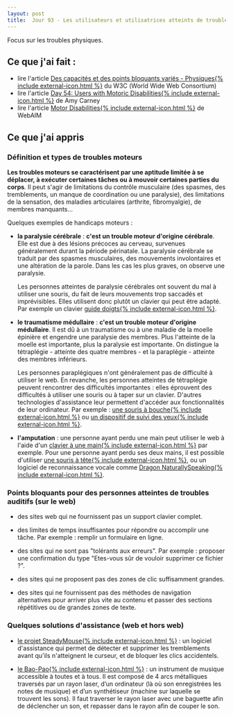 ```yaml
---
layout: post
title:  Jour 93 - Les utilisateurs et utilisatrices atteints de troubles moteurs
---
```


Focus sur les troubles physiques.

## Ce que j'ai fait :
- lire l'article <a href="https://www.w3.org/WAI/people-use-web/abilities-barriers/fr#physical">Des capacités et des points bloquants variés - Physiques{% include external-icon.html %}</a> du W3C (<span lang="en">World Wide Web Consortium</span>)
- lire l'article <a href="https://100daysofa11y.com/2019/01/23/day-54-users-with-motoric-disabilities/" lang="en" hreflang="en">Day 54: Users with Motoric Disabilities{% include external-icon.html %}</a> de Amy Carney
- lire l'article <a href="https://webaim.org/articles/motor/motordisabilities" lang="en" hreflange="en">Motor Disabilities{% include external-icon.html %}</a> de WebAIM

## Ce que j'ai appris
### Définition et types de troubles moteurs
**Les troubles moteurs se caractérisent par une aptitude limitée à se déplacer, à exécuter certaines tâches ou à mouvoir certaines parties du corps**. Il peut s'agir de limitations du contrôle musculaire (des spasmes, des tremblements, un manque de coordination ou une paralysie), des limitations de la sensation, des maladies articulaires (arthrite, fibromyalgie), de membres manquants...

Quelques exemples de handicaps moteurs :
- **la paralysie cérébrale** : **c'est un trouble moteur d'origine cérébrale**. Elle est due à des lésions précoces au cerveau, survenues généralement durant la période périnatale. La paralysie cérébrale se traduit par des spasmes musculaires, des mouvements involontaires et une altération de la parole. Dans les cas les plus graves, on observe une paralysie.

  Les personnes atteintes de paralysie cérébrales ont souvent du mal à utiliser une souris, du fait de leurs mouvements trop saccadés et imprévisibles. Elles utilisent donc plutôt un clavier qui peut être adapté. Par exemple un clavier <a href="https://www.hoptoys.fr/accessoires-informatiques-ergonomiques/guide-doigt-clavier-clevy-transparent-p-1838.html">guide doigts{% include external-icon.html %}</a>.

- **le traumatisme médullaire** : **c'est un trouble moteur d'origine médullaire**. Il est dû à un traumatisme ou à une maladie de la moelle épinière et engendre une paralysie des membres. Plus l'atteinte de la moelle est importante, plus la paralysie est importante. On distingue la tétraplégie - atteinte des quatre membres - et la paraplégie - atteinte des membres inférieurs.

  Les personnes paraplégiques n'ont généralement pas de difficulté à utiliser le web. En revanche, les personnes atteintes de tétraplégie peuvent rencontrer des difficultés importantes : elles éprouvent des difficultés à utiliser une souris ou à taper sur un clavier. D'autres technologies d'assistance leur permettent d'accéder aux fonctionnalités de leur ordinateur. Par exemple : <a href="http://www.cenomy.fr/images/img_elt_diapo_1654.jpg">une souris à bouche{% include external-icon.html %}</a> ou <a href="https://www.abondance.com/Bin/eye-tracking.jpg">un dispositif de suivi des yeux{% include external-icon.html %}</a>.

- **l'amputation** : une personne ayant perdu une main peut utiliser le web à l'aide d'un <a href="https://www.ergoneos.fr/clavier-monomanuel-gorlo-todt.html">clavier à une main{% include external-icon.html %}</a> par exemple. Pour une personne ayant perdu ses deux mains, il est possible d'utiliser <a href="https://www.thingiverse.com/thing:1748089" hreflang="en">une souris à tête{% include external-icon.html %}</a>, ou un logiciel de reconnaissance vocale comme <a href="https://www.nuance.com/dragon/support/dragon-naturallyspeaking.html" hreflang="en" lang="en">Dragon NaturallySpeaking{% include external-icon.html %}</a>.

### Points bloquants pour des personnes atteintes de troubles auditifs (sur le web)
- des sites web qui ne fournissent pas un support clavier complet.

- des limites de temps insuffisantes pour répondre ou accomplir une tâche. Par exemple : remplir un formulaire en ligne.

- des sites qui ne sont pas "tolérants aux erreurs". Par exemple : proposer une confirmation du type "Etes-vous sûr de vouloir supprimer ce fichier ?".

- des sites qui ne proposent pas des zones de clic suffisamment grandes.

- des sites qui ne fournissent pas des méthodes de navigation alternatives pour arriver plus vite au contenu et passer des sections répétitives ou de grandes zones de texte.

### Quelques solutions d'assistance (web et hors web)
- <a href="https://www.steadymouse.com/">le projet SteadyMouse{% include external-icon.html %}</a> : un logiciel d'assistance qui permet de détecter et supprimer les tremblements avant qu'ils n'atteignent le curseur, et de bloquer les clics accidentels.

- <a href="https://bao-pao.com/index.php">le Bao-Pao{% include external-icon.html %}</a> : un instrument de musique accessible à toutes et à tous. Il est composé  de  4  arcs  métalliques  traversés  par  un  rayon  laser,  d’un  ordinateur  (là  où  son  enregistrées  les  notes  de  musique)  et  d’un  synthétiseur  (machine  sur laquelle se trouvent les sons). Il faut traverser le rayon laser avec une baguette afin de déclencher un son, et repasser dans le rayon afin de couper le son.


